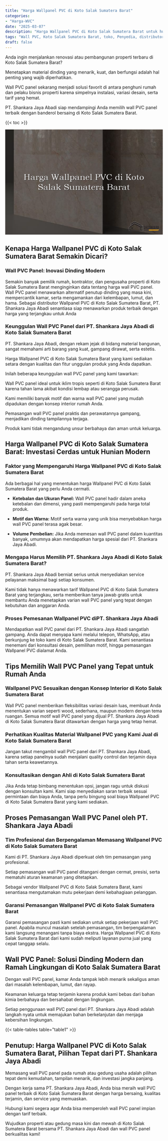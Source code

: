 ```yaml
---
title: "Harga Wallpanel PVC di Koto Salak Sumatera Barat"
categories: 
- "Harga-WVC"
date: "2025-03-07"
description: "Harga Wallpanel PVC di Koto Salak Sumatera Barat untuk hunian, office, dan ritel. Material berkualitas, pilihan motif, variasi warna modern, dengan layanan instalasi oleh teknisi ahli dan garansi resmi!|Layanan penyediaan Wallpanel PVC di Koto Salak Sumatera Barat untuk kebutuhan rumah, perkantoran, maupun toko, dengan panel terbaik dan penempatan oleh tim ahli dan garansi resmi.|Solusi Wallpanel PVC di Koto Salak Sumatera Barat yang andal bagi tempat tinggal, perkantoran, serta gerai, dengan material berkualitas dan pemasangan ditangani oleh tenaga ahli berpengalaman dan garansi resmi.|Distribusi Wallpanel PVC di Koto Salak Sumatera Barat untuk tempat tinggal, kantor, serta toko, dengan produk terbaik dan instalasi oleh tenaga ahli ahli, lengkap dengan garansi resmi.}"
tags: "Wall PVC, Koto Salak Sumatera Barat, toko, Penyedia, distributor"
draft: false
---
```


Anda ingin menjalankan renovasi atau pembangunan properti terbaru di Koto Salak Sumatera Barat?

Menetapkan material dinding yang menarik, kuat, dan berfungsi adalah hal penting yang wajib diperhatikan.

Wall PVC panel sekarang menjadi solusi favorit di antara penghuni rumah dan pelaku bisnis properti karena simpelnya instalasi, variasi desain, serta tarif yang hemat.

PT. Shankara Jaya Abadi siap mendampingi Anda memilih wall PVC panel terbaik dengan banderol bersaing di Koto Salak Sumatera Barat.

{{< toc >}}

![Harga Wallpanel PVC di Koto Salak Sumatera Barat](/images/Harga-WVC/Harga-Wallpanel-PVC-di-Koto-Salak-Sumatera-Barat.png)


## Kenapa Harga Wallpanel PVC di Koto Salak Sumatera Barat Semakin Dicari?

### Wall PVC Panel: Inovasi Dinding Modern

Semakin banyak pemilik rumah, kontraktor, dan pengusaha properti di Koto Salak Sumatera Barat menginginkan data tentang harga wall PVC panel. Wall PVC panel menawarkan alternatif penutup dinding yang masa kini, mempercantik kamar, serta mengamankan dari kelembapan, lumut, dan hama. Sebagai distributor Wallpanel PVC di Koto Salak Sumatera Barat, PT. Shankara Jaya Abadi senantiasa siap menawarkan produk terbaik dengan harga yang terjangkau untuk Anda

### Keunggulan Wall PVC Panel dari PT. Shankara Jaya Abadi di Koto Salak Sumatera Barat

PT. Shankara Jaya Abadi, dengan rekam jejak di bidang material bangunan, sangat memahami arti barang yang kuat, gampang dirawat, serta estetis.

Harga Wallpanel PVC di Koto Salak Sumatera Barat yang kami sediakan setara dengan kualitas dan fitur unggulan produk yang Anda dapatkan.

Inilah beberapa keunggulan wall PVC panel yang kami tawarkan:

Wall PVC panel ideal untuk iklim tropis seperti di Koto Salak Sumatera Barat karena tahan lama akibat kondisi lembap atau serangga perusak.

Kami memiliki banyak motif dan warna wall PVC panel yang mudah dipadukan dengan konsep interior rumah Anda.

Pemasangan wall PVC panel praktis dan perawatannya gampang, menjadikan dinding tampilannya terjaga.

Produk kami tidak mengandung unsur berbahaya dan aman untuk keluarga.

## Harga Wallpanel PVC di Koto Salak Sumatera Barat: Investasi Cerdas untuk Hunian Modern

### Faktor yang Mempengaruhi Harga Wallpanel PVC di Koto Salak Sumatera Barat

Ada berbagai hal yang menentukan harga Wallpanel PVC di Koto Salak Sumatera Barat yang perlu Anda cermati.

- **Ketebalan dan Ukuran Panel:** Wall PVC panel hadir dalam aneka ketebalan dan dimensi, yang pasti mempengaruhi pada harga total produk.

- **Motif dan Warna:** Motif serta warna yang unik bisa menyebabkan harga wall PVC panel terasa agak besar.

- **Volume Pembelian:** Jika Anda memesan wall PVC panel dalam kuantitas banyak, umumnya akan mendapatkan harga spesial dari PT. Shankara Jaya Abadi.

### Mengapa Harus Memilih PT. Shankara Jaya Abadi di Koto Salak Sumatera Barat?

PT. Shankara Jaya Abadi berniat serius untuk menyediakan service pelayanan maksimal bagi setiap konsumen.

Kami tidak hanya menawarkan tarif Wallpanel PVC di Koto Salak Sumatera Barat yang terjangkau, serta memberikan tanya jawab gratis untuk membantu Anda menetapkan varian wall PVC panel yang tepat dengan kebutuhan dan anggaran Anda.

### Proses Pemesanan Wallpanel PVC diPT. Shankara Jaya Abadi

Mendapatkan wall PVC panel dari PT. Shankara Jaya Abadi sangatlah gampang. Anda dapat menyapa kami melalui telepon, WhatsApp, atau berkunjung ke toko kami di Koto Salak Sumatera Barat. Kami senantiasa menemani dari konsultasi desain, pemilihan motif, hingga pemasangan Wallpanel PVC dialamat Anda.

## Tips Memilih Wall PVC Panel yang Tepat untuk Rumah Anda

### Wallpanel PVC Sesuaikan dengan Konsep Interior di Koto Salak Sumatera Barat

Wall PVC panel memberikan fleksibilitas variasi desain luas, membuat Anda menentukan varian seperti wood, sederhana, maupun modern dengan tema ruangan. Semua motif wall PVC panel yang dijual PT. Shankara Jaya Abadi di Koto Salak Sumatera Barat ditawarkan dengan harga yang tetap hemat.

### Perhatikan Kualitas Material Wallpanel PVC yang Kami Jual di Koto Salak Sumatera Barat

Jangan takut mengambil wall PVC panel dari PT. Shankara Jaya Abadi, karena setiap panelnya sudah menjalani quality control dan terjamin daya tahan serta keawetannya.

### Konsultasikan dengan Ahli di Koto Salak Sumatera Barat

Jika Anda tetap bimbang menentukan opsi, jangan ragu untuk diskusi dengan konsultan kami. Kami siap menyediakan saran terbaik sesuai permintaan dan biaya Anda, tanpa perlu bingung soal biaya Wallpanel PVC di Koto Salak Sumatera Barat yang kami sediakan.

## Proses Pemasangan Wall PVC Panel oleh PT. Shankara Jaya Abadi

### Tim Profesional dan Berpengalaman Memasang Wallpanel PVC di Koto Salak Sumatera Barat

Kami di PT. Shankara Jaya Abadi diperkuat oleh tim pemasangan yang profesional.

Setiap pemasangan wall PVC panel ditangani dengan cermat, presisi, serta mematuhi aturan keamanan yang ditetapkan.

Sebagai vendor Wallpanel PVC di Koto Salak Sumatera Barat, kami senantiasa mengutamakan mutu pekerjaan demi kebahagiaan pelanggan.

### Garansi Pemasangan Wallpanel PVC di Koto Salak Sumatera Barat

Garansi pemasangan pasti kami sediakan untuk setiap pekerjaan wall PVC panel. Apabila muncul masalah setelah pemasangan, tim berpengalaman kami langsung menangani tanpa biaya ekstra. Harga Wallpanel PVC di Koto Salak Sumatera Barat dari kami sudah meliputi layanan purna jual yang cepat tanggap selalu.

## Wall PVC Panel: Solusi Dinding Modern dan Ramah Lingkungan di Koto Salak Sumatera Barat

Dengan wall PVC panel, kamar Anda tampak lebih menarik sekaligus aman dari masalah kelembapan, lumut, dan rayap.

Keamanan keluarga tetap terjamin karena produk kami bebas dari bahan kimia berbahaya dan bersahabat dengan lingkungan.

Setiap penggunaan wall PVC panel dari PT. Shankara Jaya Abadi adalah langkah nyata untuk memajukan bahan berkelanjutan dan menjaga kebersihan lingkungan.

{{< table-tables table="table1" >}}

## Penutup: Harga Wallpanel PVC di Koto Salak Sumatera Barat, Pilihan Tepat dari PT. Shankara Jaya Abadi

Memasang wall PVC panel pada rumah atau gedung usaha adalah pilihan tepat demi kemudahan, tampilan menarik, dan investasi jangka panjang.

Dengan kerja sama PT. Shankara Jaya Abadi, Anda bisa meraih wall PVC panel terbaik di Koto Salak Sumatera Barat dengan harga bersaing, kualitas terjamin, dan service yang memuaskan.

Hubungi kami segera agar Anda bisa memperoleh wall PVC panel impian dengan tarif terbaik.

Wujudkan properti atau gedung masa kini dan mewah di Koto Salak Sumatera Barat bersama PT. Shankara Jaya Abadi dan wall PVC panel berkualitas kami!